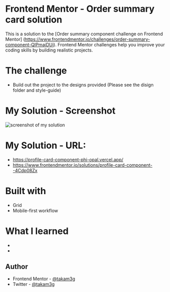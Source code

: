 # Frontend Mentor - Order summary card solution

This is a solution to the [Order summary component challenge on Frontend Mentor]
(https://www.frontendmentor.io/challenges/order-summary-component-QlPmajDUj). 
Frontend Mentor challenges help you improve your coding skills by building realistic projects. 

# The challenge
- Build out the project to the designs provided (Please see the disign folder and style-guide)

# My Solution - Screenshot
![screenshot of my solution](https://user-images.githubusercontent.com/64088280/116288364-4b6e4800-a746-11eb-9866-e7815d08bb77.png)

# My Solution - URL: 
- https://profile-card-component-phi-opal.vercel.app/
- https://www.frontendmentor.io/solutions/profile-card-component--4Cdp08Zx

# Built with
- Grid
- Mobile-first workflow

# What I learned
- 
- 

## Author
- Frontend Mentor - [@takam3g](https://www.frontendmentor.io/profile/takam3g)
- Twitter - [@takam3g](https://www.twitter.com/takam3g)